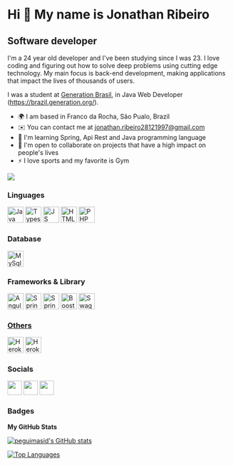 Hi 👋 My name is Jonathan Ribeiro
==============================

Software developer
-----------------------------

I'm a 24 year old developer and I've been studying since I was 23. I love coding and figuring out how to solve deep problems using cutting edge technology. My main focus is back-end development, making applications that impact the lives of thousands of users.

I was a student at [Generation Brasil](https://brazil.generation.org/), in Java Web Developer (https://brazil.generation.org/).

* 🌍 I am based in Franco da Rocha, São Pualo, Brazil
* ✉️ You can contact me at [jonathan.ribeiro28121997@gmail.com](mailto:jonathan.ribeiro28121997@gmail.com)
* 🧠 I'm learning Spring, Api Rest and Java programming language
* 🤝 I'm open to collaborate on projects that have a high impact on people's lives
* ⚡ I love sports and my favorite is Gym

<a href="https://github.com/jonathan-rSantos" target="_blank" rel="noreferrer"><img
src="https://img.shields.io/github/followers/jonathan-rSantos?logo=github&style=for-the-badge&color=3382ed&labelColor=171717" /></a>

### Linguages

<p align="left">

  <a href="https://www.java.com/pt-BR/" target="_blank" rel="noreferrer"><img src="https://img.shields.io/badge/Java-ED8B00?style=for-the-badge&logo=java&logoColor=white" width="36" height="36" alt="Java" /></a>
<a href="https://www.typescriptlang.org/" target="_blank" rel="noreferrer"><img src="https://raw.githubusercontent.com/danielcranney/readme-generator/main/public/icons/skills/typescript-colored.svg" width="36" height="36" alt="Typescript" /></a>
<a href="https://www.javascript.com/" target="_blank" rel="noreferrer"><img src="https://img.shields.io/badge/JavaScript-323330?style=for-the-badge&logo=javascript&logoColor=F7DF1E" width="36" height="36" alt="JS" /></a>
<a href="https://developer.mozilla.org/en-US/docs/Glossary/HTML5" target="_blank" rel="noreferrer"><img src="https://raw.githubusercontent.com/danielcranney/readme-generator/main/public/icons/skills/html5-colored.svg" width="36" height="36" alt="HTML5" /></a>
<a href="https://www.php.net/" target="_blank" rel="noreferrer"><img src="https://img.shields.io/badge/PHP-777BB4?style=for-the-badge&logo=php&logoColor=white" width="36" height="36" alt="PHP" /></a>

</p>

### Database

<p align="left">  <a href="https://www.mysql.com/" target="_blank" rel="noreferrer"><img src="https://img.shields.io/badge/MySQL-005C84?style=for-the-badge&logo=mysql&logoColor=white" width="36" height="36" alt="MySql" /></a></p>

### Frameworks & Library

<p align="left"><a href="https://angular.io/" target="_blank" rel="noreferrer"><img src="https://img.shields.io/badge/Angular-DD0031?style=for-the-badge&logo=angular&logoColor=white" width="36" height="36" alt="Angular" /></a> <a href=" https://spring.io" target="_blank" rel="noreferrer"><img src="https://img.shields.io/badge/Spring-6DB33F?style=for-the-badge&logo=spring&logoColor=white" width="36" height="36" alt="Spring" /></a> <a href=" https://spring.io/projects/spring-boot" target="_blank" rel="noreferrer"><img src="https://img.shields.io/badge/Spring_Boot-F2F4F9?style=for-the-badge&logo=spring-boot" width="36" height="36" alt="Spring Boot" /></a> <a href=" https://getbootstrap.com.br/" target="_blank" rel="noreferrer"><img src="https://img.shields.io/badge/Bootstrap-563D7C?style=for-the-badge&logo=bootstrap&logoColor=white" width="36" height="36" alt="Boostrap" /></a> 
 <a href="https://swagger.io/" target="_blank" rel="noreferrer"><img src="https://img.shields.io/badge/Swagger-85EA2D?style=for-the-badge&logo=Swagger&logoColor=white" width="36" height="36" alt="Swagger" /></a</p>






### Others

<p align="left"><a href="https://www.heroku.com/" target="_blank" rel="noreferrer"><img src="https://raw.githubusercontent.com/danielcranney/readme-generator/main/public/icons/skills/heroku-colored.svg" width="36" height="36" alt="Heroku" /></a> <a href="https://www.docker.com/" target="_blank" rel="noreferrer"><img src="https://img.shields.io/badge/Docker-2CA5E0?style=for-the-badge&logo=docker&logoColor=white" width="36" height="36" alt="Heroku" /></a>   </p>

### Socials

<p align="left">  <a href="https://github.com/jonathan-rSantos" target="_blank" rel="noreferrer"><img src="https://raw.githubusercontent.com/danielcranney/readme-generator/main/public/icons/socials/github-dark.svg" width="32" height="32" /></a> <a href="https://www.linkedin.com/in/jonathan-ribeiro-dos-santos-0160a4157/" target="_blank" rel="noreferrer"><img src="https://raw.githubusercontent.com/danielcranney/readme-generator/main/public/icons/socials/linkedin.svg" width="32" height="32" /></a> <a href="https://pt.stackoverflow.com/users/293217/jonathan-ribeiro-dos-santos" target="_blank" rel="noreferrer"><img src="https://raw.githubusercontent.com/danielcranney/readme-generator/main/public/icons/socials/stackoverflow.svg" width="32" height="32" /></a></p>

### Badges

<b>My GitHub Stats</b>
   
   <a href="http://www.github.com/peguimasid"><img src="https://github-readme-stats-peguimasid.vercel.app/api?username=jonathan-rSantos&show_icons=true&hide=&count_private=true&title_color=3382ed&text_color=ffffff&icon_color=3382ed&bg_color=171717&hide_border=true&show_icons=true" alt="peguimasid's GitHub stats" /></a>

<a href="https://github.com/jonathan-rSantos" align="left"><img src="https://github-readme-stats-peguimasid.vercel.app/api/top-langs/?username=jonathan-rSantos&layout=compact&title_color=3382ed&text_color=ffffff&icon_color=3382ed&bg_color=171717&hide_border=true&locale=en&custom_title=Top%20%Languages" alt="Top Languages" /></a>
